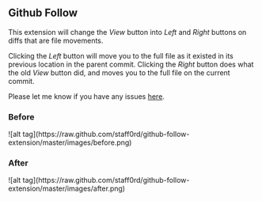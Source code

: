<h2>Github Follow</h2>

This extension will change the *View* button into *Left* and *Right* buttons on diffs that are file movements.

Clicking the *Left* button will move you to the full file as it existed in its previous location in the parent commit.  Clicking the *Right* button does what the old *View* button did, and moves you to the full file on the current commit.

Please let me know if you have any issues [here](https://github.com/staff0rd/github-follow-extension/issues/new).

<h3>Before</h3>
![alt tag](https://raw.github.com/staff0rd/github-follow-extension/master/images/before.png)

<h3>After</h3>
![alt tag](https://raw.github.com/staff0rd/github-follow-extension/master/images/after.png)
